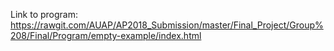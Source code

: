 Link to program:
https://rawgit.com/AUAP/AP2018_Submission/master/Final_Project/Group%208/Final/Program/empty-example/index.html
